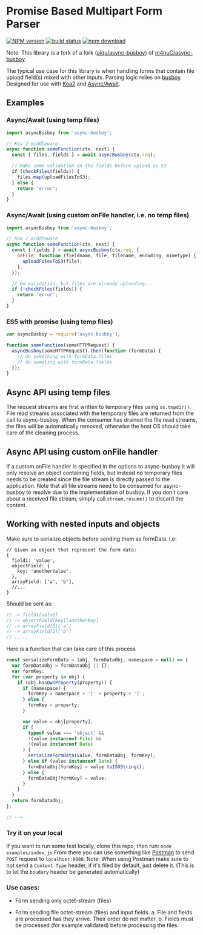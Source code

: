 # Promise Based Multipart Form Parser

[![NPM version][npm-image]][npm-url]
[![build status][travis-image]][travis-url]
[![npm download][download-image]][download-url]

[npm-image]: https://img.shields.io/npm/v/%40recuperateur/async-busboy
[npm-url]: https://www.npmjs.com/package/@recuperateur/async-busboy
[travis-image]: https://github.com/Recuperateur/async-busboy/actions/workflows/test.yml/badge.svg
[travis-url]: https://github.com/Recuperateur/async-busboy/actions/workflows/test.yml
[download-image]: https://img.shields.io/npm/dm/%40recuperateur/async-busboy
[download-url]: https://www.npmjs.com/package/@recuperateur/async-busboy

Note: This library is a fork of a fork ([alqu/async-busboy](https://github.com/alqu/async-busboy)) of [m4nuC/async-busboy](https://github.com/m4nuC/async-busboy).

The typical use case for this library is when handling forms that contain file upload field(s) mixed with other inputs.
Parsing logic relies on [busboy](http://github.com/mscdex/busboy).
Designed for use with [Koa2](https://github.com/koajs/koa/tree/v2.x) and [Async/Await](https://github.com/tc39/ecmascript-asyncawait).

## Examples

### Async/Await (using temp files)

```js
import asyncBusboy from 'async-busboy';

// Koa 2 middleware
async function someFunction(ctx, next) {
  const { files, fields } = await asyncBusboy(ctx.req);

  // Make some validation on the fields before upload to S3
  if (checkFiles(fields)) {
    files.map(uploadFilesToS3);
  } else {
    return 'error';
  }
}
```

### Async/Await (using custom onFile handler, i.e. no temp files)

```js
import asyncBusboy from 'async-busboy';

// Koa 2 middleware
async function someFunction(ctx, next) {
  const { fields } = await asyncBusboy(ctx.req, {
    onFile: function (fieldname, file, filename, encoding, mimetype) {
      uploadFilesToS3(file);
    },
  });

  // Do validation, but files are already uploading...
  if (!checkFiles(fields)) {
    return 'error';
  }
}
```

### ES5 with promise (using temp files)

```js
var asyncBusboy = require('async-busboy');

function someFunction(someHTTPRequest) {
  asyncBusboy(someHTTPRequest).then(function (formData) {
    // do something with formData.files
    // do someting with formData.fields
  });
}
```

## Async API using temp files

The request streams are first written to temporary files using `os.tmpdir()`. File read streams associated with the temporary files are returned from the call to async-busboy. When the consumer has drained the file read streams, the files will be automatically removed, otherwise the host OS should take care of the cleaning process.

## Async API using custom onFile handler

If a custom onFile handler is specified in the options to async-busboy it
will only resolve an object containing fields, but instead no temporary files
needs to be created since the file stream is directly passed to the application.
Note that all file streams need to be consumed for async-busboy to resolve due
to the implementation of busboy. If you don't care about a received
file stream, simply call `stream.resume()` to discard the content.

## Working with nested inputs and objects

Make sure to serialize objects before sending them as formData.
i.e:

```json5
// Given an object that represent the form data:
{
  field1: 'value',
  objectField: {
    key: 'anotherValue',
  },
  arrayField: ['a', 'b'],
  //...
}
```

Should be sent as:

```js
// -> field1[value]
// -> objectField[key][anotherKey]
// -> arrayField[0]['a']
// -> arrayField[1]['b']
// .....
```

Here is a function that can take care of this process

```js
const serializeFormData = (obj, formDataObj, namespace = null) => {
  var formDataObj = formDataObj || {};
  var formKey;
  for (var property in obj) {
    if (obj.hasOwnProperty(property)) {
      if (namespace) {
        formKey = namespace + '[' + property + ']';
      } else {
        formKey = property;
      }

      var value = obj[property];
      if (
        typeof value === 'object' &&
        !(value instanceof File) &&
        !(value instanceof Date)
      ) {
        serializeFormData(value, formDataObj, formKey);
      } else if (value instanceof Date) {
        formDataObj[formKey] = value.toISOString();
      } else {
        formDataObj[formKey] = value;
      }
    }
  }
  return formDataObj;
};

// -->
```

### Try it on your local

If you want to run some test locally, clone this repo, then run: `node examples/index.js`
From there you can use something like [Postman](https://chrome.google.com/webstore/detail/postman/fhbjgbiflinjbdggehcddcbncdddomop?hl=en) to send `POST` request to `localhost:8080`.
Note: When using Postman make sure to not send a `Content-Type` header, if it's filed by default, just delete it. (This is to let the `boudary` header be generated automatically)

### Use cases:

- Form sending only octet-stream (files)

- Form sending file octet-stream (files) and input fields.
  a. File and fields are processed has they arrive. Their order do not matter.
  b. Fields must be processed (for example validated) before processing the files.
